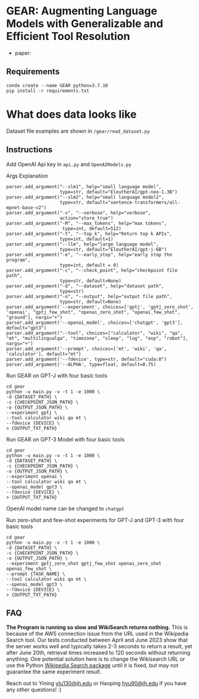 # GEAR: Augmenting Language Models with Generalizable and Efficient Tool Resolution

* paper: 

## Requirements
```
conda create --name GEAR python=3.7.10
pip install -r requirements.txt
```

# What does data looks like
Dataset file examples are shown in ```/gear/read_dataset.py```

## Instructions
Add OpenAI Api key in ```api.py``` and ```OpenAIModels.py```

Args Explanation
```
parser.add_argument("--slm1", help="small language model",
                    type=str, default="EleutherAI/gpt-neo-1.3B")
parser.add_argument("--slm2", help="small language model2",
                    type=str, default="sentence-transformers/all-mpnet-base-v2")
parser.add_argument("-v", "--verbose", help="verbose",
                    action="store_true")
parser.add_argument("-M", "--max_tokens", help="max tokens",
                     type=int, default=512)
parser.add_argument("-t", "--top_k", help="Return top k APIs",
                    type=int, default=1)
parser.add_argument("--llm", help="large language model",
                    type=str, default="EleutherAI/gpt-j-6B")
parser.add_argument("-e", "--early_stop", help="early stop the program", 
                    type=int, default = 0)
parser.add_argument("-c", "--check_point", help="checkpoint file path", 
                    type=str, default=None)
parser.add_argument("-d", "--dataset", help="dataset path",
                    type=str)
parser.add_argument("-o", "--output", help="output file path",
                    type=str, default=None)
parser.add_argument('--experiment', choices=['gptj', 'gptj_zero_shot', 'openai', "gptj_few_shot", "openai_zero_shot", "openai_few_shot", "ground"], nargs="+")
parser.add_argument('--openai_model', choices=['chatgpt', 'gpt3'], default="gpt3")
parser.add_argument("--tool", choices=["calculator", "wiki", "qa", "mt", "multilingualqa", "timezone", "sleep", "log", "exp", "robot"], nargs="+")
parser.add_argument('--prompt', choices=['mt', 'wiki', 'qa', 'calculator'], default="mt")
parser.add_argument('--fdevice', type=str, default="cuda:0")
parser.add_argument('--ALPHA', type=float, default=0.75)
```

Run GEAR on GPT-J with four basic tools
```
cd gear
python -u main.py -v -t 1 -e 1000 \
-d {DATASET_PATH} \
-c {CHECKPOINT_JSON_PATH} \
-o {OUTPUT_JSON_PATH} \
--experiment gptj \
--tool calculator wiki qa mt \
--fdevice {DEVICE} \
> {OUTPUT_TXT_PATH}
```

Run GEAR on GPT-3 Model with four basic tools
```
cd gear
python -u main.py -v -t 1 -e 1000 \
-d {DATASET_PATH} \
-c {CHECKPOINT_JSON_PATH} \
-o {OUTPUT_JSON_PATH} \
--experiment openai \
--tool calculator wiki qa mt \
--openai_model gpt3 \
--fdevice {DEVICE} \
> {OUTPUT_TXT_PATH}
```
OpenAI model name can be changed to ```chatgpt```

Run zero-shot and few-shot experiments for GPT-J and GPT-3 with four basic tools
```
cd gear
python -u main.py -v -t 1 -e 1000 \
-d {DATASET_PATH} \
-c {CHECKPOINT_JSON_PATH} \
-o {OUTPUT_JSON_PATH} \
--experiment gptj_zero_shot gptj_few_shot openai_zero_shot openai_few_shot \
--prompt {TASK_NAME} \
--tool calculator wiki qa mt \
--openai_model gpt3 \
--fdevice {DEVICE} \
> {OUTPUT_TXT_PATH}
```

## FAQ
**The Program is running so slow and WikiSearch returns nothing.** This is because of the AWS connection issue from the URL used in the Wikipedia Search tool. Our tests conducted between April and June 2023 show that the server works well and typically takes 2-3 seconds to return a result, yet after June 20th, retrieval times increased to 120 seconds without returning anything. One potential solution here is to change the Wikisearch URL or use the Python [Wikipedia Search package](https://pypi.org/project/wikipedia/) until it is fixed, but may not guarantee the same experiment result. 

Reach out to Yining ylu130@jh.edu or Haoping hyu90@jh.edu if you have any other questions! :)
